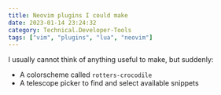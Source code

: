 ```yaml
---
title: Neovim plugins I could make
date: 2023-01-14 23:24:32
category: Technical.Developer-Tools
tags: ["vim", "plugins", "lua", "neovim"]
---
```


I usually cannot think of anything useful to make, but suddenly:

- A colorscheme called `rotters-crocodile`
- A telescope picker to find and select available snippets
